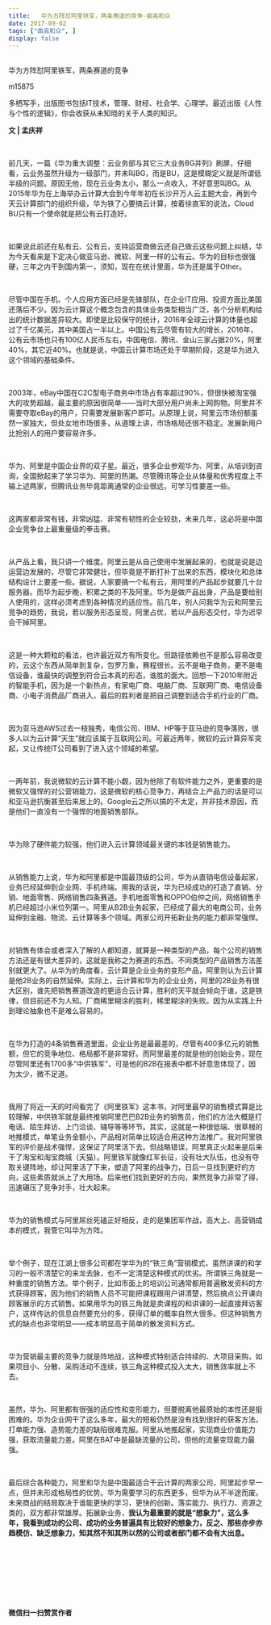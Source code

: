 ```yaml
---
title:   华为方阵怼阿里铁军，两条赛道的竞争-曲高和众
date: 2017-09-02
tags: ["曲高和众", ]
display: false
---
```



## 



华为方阵怼阿里铁军，两条赛道的竞争




m15875




多栖写手，出版图书包括IT技术，管理、财经、社会学、心理学。最近出版《人性与个性的逻辑》，你会收获从未知晓的关于人类的知识。


**文 | 孟庆祥**

&nbsp;

前几天，一篇《华为重大调整：云业务部与其它三大业务BG并列》刷屏，仔细看，云业务虽然升级为一级部门，并未叫BG，而是BU，这是模糊定义就是所谓低半级的问题。原因无他，现在云业务太小，那么一点收入，不好意思叫BG。从2015年华为在上海举办云计算大会到今年年初在长沙开万人云主题大会，再到今天云计算部门的组织升级，华为铁了心要搞云计算，按着徐直军的说法，Cloud BU只有一个使命就是把公有云打造好。

&nbsp;

如果说此前还在私有云、公有云，支持运营商做云还自己做云这些问题上纠结，华为今天看来是下定决心做亚马逊、微软、阿里一样的公有云。华为的目标也很强硬，三年之内干到国内第一，须知，现在在统计里面，华为还是属于Other。

&nbsp;

尽管中国在手机、个人应用方面已经是先锋部队，在企业IT应用、投资方面比美国还落后不少。因为云计算这个概念包含的具体业务类型相当广泛，各个分析机构给出的统计数据差异较大。即使是比较保守的统计，2016年全球云计算的体量也超过了千亿美元，其中美国占一半以上。中国公有云尽管有较大的增长，2016年，公有云市场也只有100亿人民币左右，中国电信、腾讯、金山三家占据20%，阿里40%，其它近40%。也就是说，中国云计算市场还处于早期阶段，这是华为进入这个领域的基础条件。

&nbsp;

2003年，eBay中国在C2C型电子商务中市场占有率超过90%，但很快被淘宝强大的攻势超越，最主要的原因很简单——当时大部分用户尚未上网购物。阿里并不需要夺取eBay的用户，只需要发展新客户即可。从原理上说，阿里云市场份额虽然一家独大，但处女地市场很多，从道理上讲，市场格局还很不稳定。发展新用户比抢别人的用户要容易许多。

&nbsp;

华为、阿里是中国企业界的双子星。最近，很多企业参观华为、阿里，从培训到咨询，全国掀起来了学习华为、阿里的热潮。尽管腾讯等企业从体量和优秀程度上不输上述两家，但腾讯业务毕竟距离通常的企业很远，可学习性要差一些。

&nbsp;

这两家都非常有钱，非常凶猛、非常有韧性的企业较劲，未来几年，这必将是中国企业竞争台上最重量级的拳击赛。

&nbsp;

从产品上看，我只讲一个维度。阿里云是从自己使用中发展起来的，也就是说是边运营边发展的，尽管它非常健壮，但毕竟是不断打补丁出来的东西，模块化和总体结构设计上要差一些。据说，人家要搞一个私有云，用阿里的产品起步就要几十台服务器。而华为起步晚，积累之类的不及阿里。华为是做产品出身，产品是要给别人使用的，这样必须考虑到各种情况的适应性。前几年，别人问我华为云和阿里云竞争的趋势，我说，若以服务形态呈现，阿里占优，若以产品形态交付，华为迟早会干掉阿里。

&nbsp;

这是一种大颗粒的看法，也许最近双方有所变化。但路径依赖也不是那么容易改变的，云这个东西从简单到复杂，包罗万象，赛程很长。云不是电子商务，更不是电信设备，谁最快的调整到符合云本真的形态，谁胜的面大。回想一下2010年附近的智能手机，因为是一个新热点，有家电厂商、电脑厂商、互联网厂商、电信设备商、小电子消费品厂商进入，最后的胜利者是把自己调整到适合手机行业的厂商。

&nbsp;

因为亚马逊AWS过去一枝独秀，电信公司、IBM、HP等于亚马逊的竞争落败，很多人以为云计算“天生”就应该属于互联网公司。可最近两年，微软的云计算异军突起，又让传统IT公司看到了进入这个领域的希望。

&nbsp;

一两年前，我说微软的云计算不能小觑，因为他除了有软件能力之外，更重要的是微软又强悍的对公营销能力，这是微软的核心竞争力，再结合上产品力的话是可以和亚马逊抗衡甚至后来居上的。Google云之所以搞的不太定，并非技术原因，而是他们一直没有一个强悍的地面销售部队。

&nbsp;

华为除了硬件能力较强，他们进入云计算领域最关键的本钱是销售能力。

&nbsp;

从销售能力上说，华为和阿里都是中国最顶级的公司，华为从直销电信设备起家，业务已经延伸到企业网、手机终端。用我的话说，华为已经成功的打造了直销、分销、地面零售、网络销售四条赛道。手机地面零售和OPPO伯仲之间，网络销售手机已经超过小米位列第一。阿里从B2B业务起家，已经成了最大的电商公司，业务延伸到金融、物流、云计算等多个领域。两家公司开拓新业务的能力都非常强悍。

&nbsp;

对销售有体会或者深入了解的人都知道，就算是一种类型的产品，每个公司的销售方法还是有很大差异的，这就是我称之为赛道的东西。不同类型的产品销售方法差别就更大了。从华为的角度看，云计算是企业业务的变形产品，阿里则认为云计算是他2B业务的自然延伸。实际上，云计算和华为的企业业务，阿里的2B业务有很大区别，谁先把销售赛道改造的更适合云计算，胜利的天平就会倾向于谁，这是铁律，但目前还不为人知。厂商稀里糊涂的胜利，稀里糊涂的失败。因为从实践上升到理论抽象也不是难么容易的。

&nbsp;

在华为打造的4条销售赛道里面，企业业务是最最差的，尽管有400多亿元的销售额，但它的竞争地位、格局都不是非常好。而阿里最差的就是他的创始业务，现在尽管阿里还有1700多“中供铁军”，可是他的B2B在报表中都不好意思体现了，因为太少，微不足道。

&nbsp;

我用了将近一天的时间看完了《阿里铁军》这本书，对阿里最早的销售模式算是比较理解，中供铁军就是最终推销阿里巴巴B2B业务的销售员，他们的方法大概是打电话、陌生拜访、上门洽谈、辅导等等环节。其实，这就是一种很低端、很草根的地推模式，单笔业务金额小，产品相对简单比较适合用这种方法推广。我对阿里铁军的评价是战术强悍，这保证了阿里活下去。但战略错误，阿里真正火起来是后来干了淘宝和淘宝商城（天猫）。阿里铁军就像红军长征，没有壮大队伍，也没有夺取关键阵地，却让阿里活了下来，塑造了阿里的战争力，日后一旦找到更好的方向，这些素质就派上了大用场。后来他们找到更好的方向，果然竞争力非常了得，迅速碾压了竞争对手，壮大起来。

&nbsp;

华为的销售模式与阿里屌丝死磕正好相反，走的是集团军作战，高大上、高营销成本的模式，我管它叫华为方阵。

&nbsp;

举个例子，现在江湖上很多公司都在学华为的“铁三角”营销模式，虽然讲课的和学习的一般不清楚它的来龙去脉，也不一定清楚这种模式的优劣。所谓铁三角就是一种重度的销售方法。举个例子，比如市面上的培训公司通常都用普遍散发资料的方式获得顾客，因为他们的销售人员不可能把课程跟用户讲清楚，然后搞点公开课向顾客展示的方式销售。如果用华为的铁三角就是卖课程的和讲课的一起直接拜访客户，这样传达的信息自然要充分的多，获得订单的概率自然大很多。但这种销售方式的缺点也非常明显——成本明显高于简单的散发资料方式。

&nbsp;

华为营销最主要的竞争力就是阵地战，这种模式特别适合持续的、大项目采购，如果项目小、分散、采购活动不连续，铁三角这种模式投入太大，销售效率就上不去。

&nbsp;

虽然，华为、阿里都有很强的适应性和变形能力，但要脱离他最原始的本性还是挺困难的。华为企业网干了这么多年，最大的短板仍然是没有找到很好的获客方法，打单能力强、造势能力差的缺陷很难克服。阿里从地推起家，实现商业价值能力强，获取流量能力差。阿里在BAT中是最缺流量的公司，但他的流量变现能力最强。

&nbsp;

最后综合各种能力，阿里和华为是中国最适合干云计算的两家公司，阿里起步早一点，但并未形成格局性的优势。华为需要学习的东西更多，但华为从不半途而废。未来商战的结局取决于谁能更快的学习，更快的创新。落实能力、执行力、资源之类的，双方都非常雄厚。拓展新业务，**我认为最重要的就是“想象力”，这么多年，我看到成功的公司、成功的业务普遍具有比较好的想象力，反之、那些亦步亦趋模仿、缺乏想象力，知其然不知其所以然的公司或者部门都不会有大出息。**

&nbsp;

&nbsp;

&nbsp;

&nbsp;




**微信扫一扫赞赏作者**
